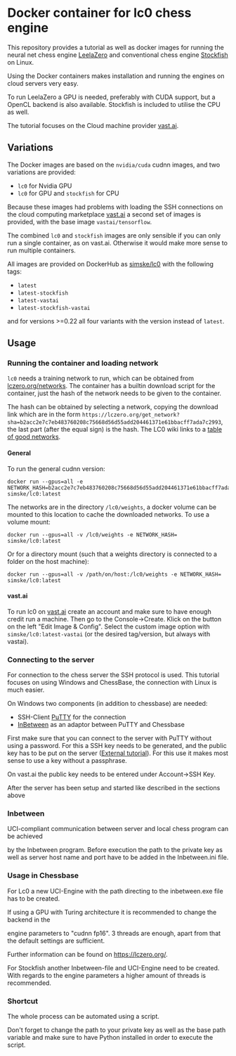 # Docker container for lc0 chess engine
This repository provides a tutorial as well as docker images for running the
neural net chess engine [LeelaZero](https://github.com/LeelaChessZero/lc0) and
conventional chess engine [Stockfish](https://stockfishchess.org/) on Linux.

Using the Docker containers makes installation and running the engines on cloud servers very easy.

To run LeelaZero a GPU is needed, preferably with CUDA support, but a OpenCL backend is also available.
Stockfish is included to utilise the CPU as well.

The tutorial focuses on the Cloud machine provider [vast.ai](https://vast.ai/).

## Variations
The Docker images are based on the `nvidia/cuda` cudnn images, and two variations are provided:

 - `lc0` for Nvidia GPU
 - `lc0` for GPU and `stockfish` for CPU

Because these images had problems with loading the SSH connections on the cloud computing marketplace [vast.ai](https://vast.ai) a second set of images is provided, with the base image `vastai/tensorflow`.

The combined `lc0` and `stockfish` images are only sensible if you can only run a single container, as on vast.ai. Otherwise it would make more sense to run multiple containers.

All images are provided on DockerHub as [simske/lc0](https://hub.docker.com/r/simske/lc0) with the following tags:

 - `latest`
 - `latest-stockfish`
 - `latest-vastai`
 - `latest-stockfish-vastai`

and for versions >=0.22 all four variants with the version instead of `latest`.

## Usage

### Running the container and loading network
`lc0` needs a training network to run, which can be obtained from [lczero.org/networks](https://lczero.org/networks/).
The container has a builtin download script for the container, just the hash of the network needs to be given to the container.

The hash can be obtained by selecting a network, copying the download link which are in the form
`https://lczero.org/get_network?sha=b2acc2e7c7eb483760208c75668d56d55add204461371e61bbacff7ada7c2993`,
the last part (after the equal sign) is the hash.
The LC0 wiki links to a [table of good networks](https://docs.google.com/spreadsheets/d/1XSJiCcQpCLv0fNwrUn7jXjdkZFU63YFEWpdXv6dSSg0).

#### General
To run the general cudnn version:
```
docker run --gpus=all -e NETWORK_HASH=b2acc2e7c7eb483760208c75668d56d55add204461371e61bbacff7ada7c2993 simske/lc0:latest
```
The networks are in the directory `/lc0/weights`, a docker volume can be mounted to this location to cache the downloaded networks.
To use a volume mount:
```
docker run --gpus=all -v /lc0/weights -e NETWORK_HASH= simske/lc0:latest
```
Or for a directory mount (such that a weights directory is connected to a folder on the host machine):
```
docker run --gpus=all -v /path/on/host:/lc0/weights -e NETWORK_HASH= simske/lc0:latest
```


#### vast.ai
To run lc0 on [vast.ai](https://vast.ai) create an account and make sure to have enough credit run a machine.
Then go to the Console->Create. Klick on the button on the left "Edit Image & Config".
Select the custom image option with `simske/lc0:latest-vastai` (or the desired tag/version, but always with vastai).

### Connecting to the server
For connection to the chess server the SSH protocol is used.
This tutorial focuses on using Windows and ChessBase, the connection with Linux is much easier.

On Windows two components (in addition to chessbase) are needed:

 - SSH-Client [PuTTY](https://putty.org/) for the connection
 - [InBetween](https://www.chess.com/blog/AldoE/the-tale-of-the-lost-wrapper-inbetween-by-odd-gunnar-malin)
   as an adaptor between PuTTY and Chessbase

First make sure that you can connect to the server with PuTTY without using a password.
For this a SSH key needs to be generated, and the public key has to be put on the server ([External tutorial](https://devops.ionos.com/tutorials/use-ssh-keys-with-putty-on-windows/)).
For this use it makes most sense to use a key without a passphrase.

On vast.ai the public key needs to be entered under Account->SSH Key.

After the server has been setup and started like described in the sections above



### Inbetween

UCI-compliant communication between server and local chess program can be achieved

by the Inbetween program. Before execution the path to the private key as well as server host name and port have to be added in the Inbetween.ini file.

### Usage in Chessbase

For Lc0 a new UCI-Engine with the path directing to the inbetween.exe file has to be created.

If using a GPU with Turing architecture it is recommended to change the backend in the

engine parameters to "cudnn fp16". 3 threads are enough, apart from that the default settings are sufficient.

Further information can be found on https://lczero.org/.

For Stockfish another Inbetween-file and UCI-Engine need to be created. With regards to the engine parameters a higher amount of threads is recommended.



### Shortcut

The whole process can be automated using a script.

Don't forget to change the path to your private key as well as the base path variable and make sure to have Python installed in order to execute the script.



